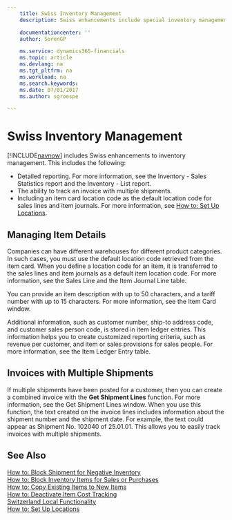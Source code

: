 ```yaml
---
    title: Swiss Inventory Management
    description: Swiss enhancements include special inventory management features.

    documentationcenter: ''
    author: SorenGP

    ms.service: dynamics365-financials
    ms.topic: article
    ms.devlang: na
    ms.tgt_pltfrm: na
    ms.workload: na
    ms.search.keywords:
    ms.date: 07/01/2017
    ms.author: sgroespe

---
```

# Swiss Inventory Management
[!INCLUDE[navnow](../../includes/navnow_md.md)] includes Swiss enhancements to inventory management. This includes the following:  

- Detailed reporting.  For more information, see the Inventory - Sales Statistics report and the Inventory - List report.  
- The ability to track an invoice with multiple shipments.  
- Including an item card location code as the default location code for sales lines and item journals. For more information, see [How to: Set Up Locations](../../inventory-how-setup-locations.md). 

## Managing Item Details  
Companies can have different warehouses for different product categories. In such cases, you must use the default location code retrieved from the item card. When you define a location code for an item, it is transferred to the sales lines and item journals as a default item location code. For more information, see the Sales Line and the Item Journal Line table.  

You can provide an item description with up to 50 characters, and a tariff number with up to 15 characters. For more information, see the Item Card window.  

Additional information, such as customer number, ship-to address code, and customer sales person code, is stored in item ledger entries. This information helps you to create customized reporting criteria, such as revenue per customer, and item or sales provisions for sales people. For more information, see the Item Ledger Entry table.  

## Invoices with Multiple Shipments  
If multiple shipments have been posted for a customer, then you can create a combined invoice with the **Get Shipment Lines** function. For more information, see the Get Shipment Lines window. When you use this function, the text created on the invoice lines includes information about the shipment number and the shipment date. For example, the text could appear as Shipment No. 102040 of 25.01.01. This allows you to easily track invoices with multiple shipments.  

## See Also  
 [How to: Block Shipment for Negative Inventory](how-to-block-shipment-for-negative-inventory.md)   
 [How to: Block Inventory Items for Sales or Purchases](how-to-block-inventory-items-for-sales-or-purchases.md)   
 [How to: Copy Existing Items to New Items](how-to-copy-existing-items-to-new-items.md)   
 [How to: Deactivate Item Cost Tracking](how-to-deactivate-item-cost-tracking.md)   
 [Switzerland Local Functionality](switzerland-local-functionality.md)   
 [How to: Set Up Locations](../../inventory-how-setup-locations.md)
